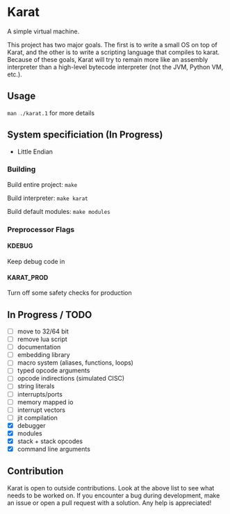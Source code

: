 # Karat

A simple virtual machine.

This project has two major goals. The first is to write a small OS on top of Karat, 
and the other is to write a scripting language that compiles to karat. Because
of these goals, Karat will try to remain more like an assembly interpreter than
a high-level bytecode interpreter (not the JVM, Python VM, etc.).

## Usage ##
`man ./karat.1` for more details

## System specificiation (In Progress) ##
- Little Endian

### Building ###
Build entire project:
`make`

Build interpreter:
`make karat`

Build default modules:
`make modules`

### Preprocessor Flags ###
#### KDEBUG ####
Keep debug code in
#### KARAT\_PROD ####
Turn off some safety checks for production

## In Progress / TODO ##
- [ ] move to 32/64 bit
- [ ] remove lua script
- [ ] documentation
- [ ] embedding library
- [ ] macro system (aliases, functions, loops)
- [ ] typed opcode arguments
- [ ] opcode indirections (simulated CISC)
- [ ] string literals
- [ ] interrupts/ports
- [ ] memory mapped io
- [ ] interrupt vectors
- [ ] jit compilation
- [x] debugger
- [x] modules
- [x] stack + stack opcodes
- [x] command line arguments

## Contribution ##
Karat is open to outside contributions. Look at the above list
to see what needs to be worked on. If you encounter a bug during
development, make an issue or open a pull request with a solution.
Any help is appreciated!

